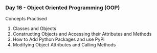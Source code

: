 <h3>Day 16 - Object Oriented Programming (OOP)</h3>

Concepts Practised

<ol>
    <li>Classes and Objects</li>
    <li>Constructing Objects and Accessing their Attributes and Methods</li>
    <li>How to Add Python Packages and use PyPi</li>
    <li>Modifying Object Attributes and Calling Methods</li>
</ol>



